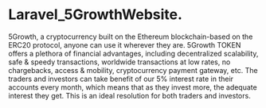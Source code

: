 # Laravel_5GrowthWebsite.
 5Growth, a cryptocurrency built on the Ethereum blockchain-based on the ERC20 protocol, anyone can use it wherever they are.  5Growth TOKEN offers a plethora of financial advantages, including decentralized scalability, safe & speedy transactions, worldwide transactions at low rates, no chargebacks, access & mobility, cryptocurrency payment gateway, etc.  The traders and investors can take benefit of our 5% interest rate in their accounts every month, which means that as they invest more, the adequate interest they get. This is an ideal resolution for both traders and investors.
